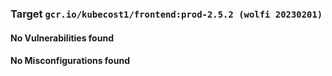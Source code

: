
<h3>Target <code>gcr.io/kubecost1/frontend:prod-2.5.2 (wolfi 20230201)</code></h3>
<h4>No Vulnerabilities found</h4>
<h4>No Misconfigurations found</h4>
